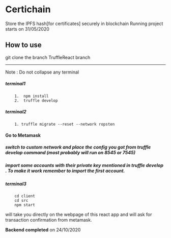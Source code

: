# Certichain
Store the IPFS hash[for certificates] securely in blockchain
Running project starts on 31/05/2020

## How to use
git clone the branch TruffleReact branch

--- 
Note : Do not collapse any terminal

##### terminal1
```
    1.  npm install
    2.  truffle develop
```
##### terminal2
```terminal2
    1. truffle migrate --reset --network ropsten
```
#### Go to Metamask
##### switch to custom network and place the config you got from truffle develop command (most probably will run on 8545 or 7545)
##### import some accounts with their private key mentioned in truffle develop . To make it work remember to import the first account.

##### terminal3
```terminal3
    cd client 
    cd src
    npm start
```

will take you directly on the webpage of this react app
and will ask for transaction confirmation from metamask.


__Backend completed__ on 24/10/2020
